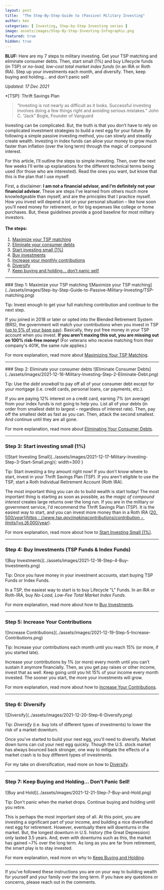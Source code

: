```yaml
---
layout: post
title:  "The Step-By-Step-Guide to (Passive) Military Investing"
author: ken
categories: [ Investing, Step-by-Step Investing series ]
image: assets/images/Step-By-Step-Investing-Infographic.png
featured: true
hidden: true
---
```


**BLUF:** Here are my 7 steps to military investing. Get your TSP matching and eliminate consumer debts. Then, start small (1%) and buy Lifecycle funds (in TSP) or _no-load, low-cost total market index funds_ (in an IRA or Roth IRA). Step up your investments each month, and diversify. Then, keep buying and holding… and don’t panic sell!

_Updated: 17 Dec 2021_

*[TSP]: Thrift Savings Plan

> “Investing is not nearly as difficult as it looks. Successful investing involves doing a few things right and avoiding serious mistakes.”
> John C. “Jack” Bogle, Founder of Vanguard

Investing can be complicated. But, the truth is that you don’t have to rely on complicated investment strategies to build a nest egg for your future. By following a simple passive investing method, you can slowly and steadily create wealth. Investing in index funds can allow your money to grow much faster than inflation (over the long term) through the magic of compound interest.

For this article, I’ll outline the steps to simple investing. Then, over the next few weeks I’ll write up explanations for the different technical terms being used (for those who are interested). Read the ones you want, but know that this is the plan that I use myself.

First, a disclaimer: **I am not a financial advisor, and I’m definitely not your financial advisor.** These are steps I’ve learned from others much more knowledgeable than myself, and are the principles that I practice myself. How you invest will depend a lot on your personal situation – like how soon you’ll need money for retirement, or for big expenses like college or home purchases. But, these guidelines provide a good baseline for most military investors.

#### The steps:
1. [Maximize your TSP matching](#step-1)
2. [Eliminate your consumer debts](#step-2)
3. [Start investing small (1%)](#step-3)
4. [Buy investments](#step-4)
5. [Increase your monthly contributions](#step-5)
6. [Diversify](#step-6)
7. [Keep buying and holding… don’t panic sell!](#step-7)

----------
<div id="step-1"></div>
### Step 1: Maximize your TSP matching 
![Maximize your TSP matching](../assets/images/Step-by-Step-Guide-to-Passive-Military-Investing/TSP-matching.png)

Tip: Invest enough to get your full matching contribution and continue to the next step.

If you joined in 2018 or later or opted into the Blended Retirement System (BRS), the government will match your contributions when you invest in TSP ([up to 5% of your base pay](https://www.tsp.gov/publications/tspfs01.pdf)).  Basically, they put free money in your TSP account when you invest.  **If you aren't maxing this out, you are missing out on 100% risk-free money!**  (For veterans who receive matching from their company's 401K, the same rule applies.)

For more explanation, read more about [Maximizing Your TSP Matching](https://www.militaryinvestor.org/Step-1-Maximize-TSP-Matching/).

----------
<div id="step-2"></div>
### Step 2: Eliminate your consumer debts 
![Eliminate Consumer Debts](../assets/images/2021-12-16-Military-Investing-Step-2-Eliminate-Debt.png)

Tip: Use the _debt snowball_ to pay off all of your consumer debt except for your mortgage (i.e. credit cards, personal loans, car payments, etc.).  

If you are paying 12% interest on a credit card, earning 7% (on average) from your index funds is not going to help you.  List all of your debts (in order from smallest debt to largest – regardless of interest rate). Then, pay off the smallest debt as fast as you can. Then, attack the second smallest. And continue until they are all gone.

For more explanation, read more about [Eliminating Your Consumer Debts](https://www.militaryinvestor.org/Step-2-Eliminate-Consumer-Debts/).

----------

### Step 3: Start investing small (1%)
<div id="step-3"></div>
![Start Investing Small](../assets/images/2021-12-17-Military-Investing-Step-3-Start-Small.png){: width=300 }

Tip: Start investing a tiny amount right now!  If you don't know where to start, invest in your Thrift Savings Plan (TSP).  If you aren't eligible to use the TSP, start a Roth Individual Retirement Account (Roth IRA).

The most important thing you can do to build wealth is start today!  The most important thing is starting as soon as possible, as the _magic of compound interest_ creates large returns over the long run.  If you are in the military or government service, I'd recommend the Thrift Savings Plan (TSP).  It is the easiest way to start, and you can invest more money than in a Roth IRA ([$20,500/year](https://www.tsp.gov/makingcontributions/contribution-limits/) vs. [$6,000/year](https://www.irs.gov/retirement-plans/plan-participant-employee/retirement-topics-ira-contribution-limits)).

For more explanation, read more about how to [Start Investing Small (1%)](https://www.militaryinvestor.org/Step-3-Start-Small/).

----------

### Step 4: Buy Investments (TSP Funds & Index Funds)
<div id="step-4"></div>
![Buy Investments](../assets/images/2021-12-18-Step-4-Buy-Investments.png)

Tip: Once you have money in your investment accounts, start buying TSP Funds or Index Funds.

In a TSP, the easiest way to start is to buy Lifecycle "L" Funds.  In an IRA or Roth-IRA, buy _No-Load, Low-Fee Total Market Index Funds_.

For more explanation, read more about how to [Buy Investments](https://www.militaryinvestor.org/Step-4-Buy-Investments/).

----------

### Step 5: Increase Your Contributions
<div id="step-5"></div>
![Increase Contributions](../assets/images/2021-12-19-Step-5-Increase-Contributions.png)

Tip: Increase your contributions each month until you reach 15% (or more, if you started late).  

Increase your contributions by 1% (or more) every month until you can’t sustain it anymore financially. Then, as you get pay raises or other income, invest that as well. Keep going until you hit 15% of your income every month invested.  The sooner you start, the more your investments will grow.

For more explanation, read more about how to [Increase Your Contributions](https://www.militaryinvestor.org/Step-5-Increase-Contributions/).

---------

### Step 6: Diversify
<div id="step-6"></div>
![Diversify](../assets/images/2021-12-20-Step-6-Diversify.png)

Tip: _Diversify_ (i.e. buy lots of different types of investments) to lower the risk of a market downturn.

Once you've started to build your nest egg, you'll need to diversify.  Market down turns can cut your nest egg quickly. Though the U.S. stock market has always bounced back stronger, one way to mitigate the effects of a market crash is to buy different types of investments.

For my take on diversification, read more on how to [Diversify](https://www.militaryinvestor.org/Step-6-Diversify/).

---------

### Step 7: Keep Buying and Holding… Don’t Panic Sell!
<div id="step-7"></div>
![Buy and Hold](../assets/images/2021-12-21-Step-7-Buy-and-Hold.png)

Tip: Don't panic when the market drops.  Continue buying and holding until you retire.

This is perhaps the most important step of all. At this point, you are investing a significant part of your income, and building a nice diversified nest egg for retirement. However, eventually there will downturns in the market.  But, the longest downturn in U.S. history (the Great Depression) only lasted 3.5 years.  And, even with downturns such as this, the market has gained ~7% over the long term.  As long as you are far from retirement, the smart play is to stay invested.

For more explanation, read more on why to [Keep Buying and Holding](https://www.militaryinvestor.org/Step-7-Buy-and-Hold/).

-------

If you've followed these instructions you are on your way to building wealth for yourself and your family over the long term.  If you have any questions or concerns, please reach out in the comments.
